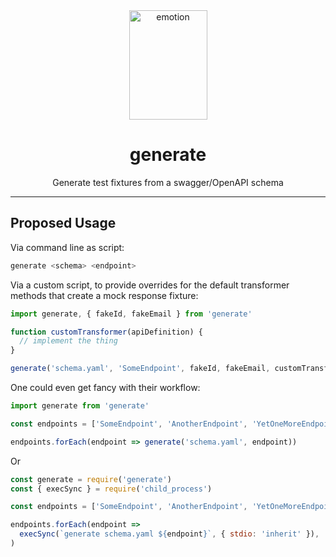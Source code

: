 <div align="center">
<img src="https://gist.github.com/foxtrottwist/871dfbb97babda874dab4f22bafce0e1/raw/bba4f0d3628365706515555d9f93a3c158de93d7/doctor_who_dalek_by_konpatchi-d873tm6.png" alt="emotion" height="175" width="125">
<h1>generate</h1>
<p>Generate test fixtures from a swagger/OpenAPI schema</p>
</div>
<hr />

## Proposed Usage

Via command line as script:

```bash
generate <schema> <endpoint>
```

Via a custom script, to provide overrides for the default transformer methods that create a mock response fixture:

```javascript
import generate, { fakeId, fakeEmail } from 'generate'

function customTransformer(apiDefinition) {
  // implement the thing
}

generate('schema.yaml', 'SomeEndpoint', fakeId, fakeEmail, customTransformer)
```

One could even get fancy with their workflow:

```javascript
import generate from 'generate'

const endpoints = ['SomeEndpoint', 'AnotherEndpoint', 'YetOneMoreEndpoint']

endpoints.forEach(endpoint => generate('schema.yaml', endpoint))
```

Or

```javascript
const generate = require('generate')
const { execSync } = require('child_process')

const endpoints = ['SomeEndpoint', 'AnotherEndpoint', 'YetOneMoreEndpoint']

endpoints.forEach(endpoint =>
  execSync(`generate schema.yaml ${endpoint}`, { stdio: 'inherit' }),
)
```
